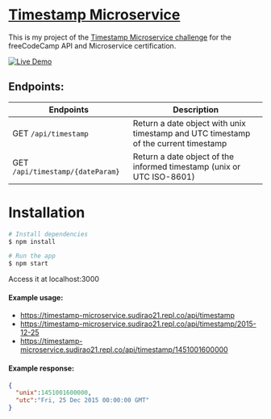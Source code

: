 
# [Timestamp Microservice](https://www.freecodecamp.org/learn/apis-and-microservices/apis-and-microservices-projects/timestamp-microservice)

This is my project of the [Timestamp Microservice challenge](https://www.freecodecamp.org/learn/apis-and-microservices/apis-and-microservices-projects/timestamp-microservice) for the freeCodeCamp API and Microservice certification.

[![Live Demo](https://repl.it/badge/github/freeCodeCamp/boilerplate-project-timestamp)](https://timestamp-microsevice.sudirao21.repl.co/)

## Endpoints:

Endpoints | Description
----------|-------------
GET `/api/timestamp` | Return a date object with unix timestamp and UTC timestamp of the current timestamp
GET `/api/timestamp/{dateParam}` | Return a date object of the informed timestamp (unix or UTC ISO-8601)

# Installation

```bash
# Install dependencies
$ npm install

# Run the app
$ npm start
```
Access it at localhost:3000

#### Example usage:
* https://timestamp-microservice.sudirao21.repl.co/api/timestamp
* https://timestamp-microservice.sudirao21.repl.co/api/timestamp/2015-12-25
* https://timestamp-microservice.sudirao21.repl.co/api/timestamp/1451001600000

#### Example response:
```json
{
  "unix":1451001600000, 
  "utc":"Fri, 25 Dec 2015 00:00:00 GMT"
}
```
